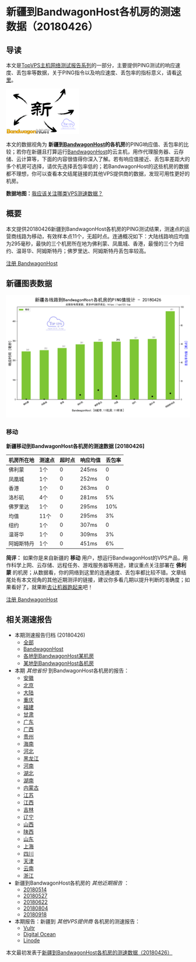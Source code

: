 #  新疆到BandwagonHost各机房的测速数据（20180426） 

## 导读

本文是[TopVPS主机网络测试报告系列](https://vps123.top/pingtest)的一部分，主要提供PING测试的响应速度、丢包率等数据，关于PING指令以及响应速度、丢包率的指标意义，请看[这里](https://vps123.top/what-is-ping.html)。

![新疆到BandwagonHost各机房的测速数据（20180426）](/images/thumbnails/Xinjiang_to_bandwagon.png)

本文的数据视角为 **新疆到[BandwagonHost](https://vps123.top/go/bwg)的各机房**的PING响应值、丢包率的比较；若你在新疆且打算运行[BandwagonHost](https://vps123.top/go/bwg)的云主机，用作代理服务器、云存储、云计算等，下面的内容很值得你深入了解。若有响应值接近、丢包率差距大的多个机房可选择，请优先选择丢包率低的；若BandwagonHost的这些机房的数据都不理想，你可以查看本文结尾链接的其他VPS提供商的数据，发现可用性更好的机房。

**数据地图：**[我应该关注哪类VPS测速数据？](https://vps123.top/find-pingtest-data-you-need.html)

## 概要

本文提供20180426新疆到BandwagonHost各机房的PING测试结果，测速点的运营商线路为移动，有效样本点11个，无超时点。连通概况如下：大陆线路响应均值为295毫秒，最快的三个机房所在地为佛利蒙、凤凰城、香港，最慢的三个为纽约、温哥华、阿姆斯特丹；佛罗里达、阿姆斯特丹丢包率较高。

[注册 BandwagonHost](https://vps123.top/go/bwg/_btn1)

## 新疆图表数据

![大陆省份新疆到VPS提供商BandwagonHost各机房的ping测试数据统计图，包含响应值的柱状图以及丢包率的散点图，数据日期为20180426](/images/pingtests/bwg_20180426/plot_isp_xinjiang_bwg_20180426.png)

### 移动

**新疆移动到BandwagonHost各机房的测速数据 [20180426]**

机房所在地 | 测速点 | 超时点 | 响应均值 | 丢包率  
---|---|---|---|---  
佛利蒙 | 1个 | 0 | 245ms | 0  
凤凰城 | 1个 | 0 | 252ms | 0  
香港 | 1个 | 0 | 263ms | 0  
洛杉矶 | 4个 | 0 | 281ms | 5%  
佛罗里达 | 1个 | 0 | 295ms | 10%  
均值 | 11个 | 0 | 295ms | 3%  
纽约 | 1个 | 0 | 307ms | 0  
温哥华 | 1个 | 0 | 309ms | 3%  
阿姆斯特丹 | 1个 | 0 | 451ms | 6%  
  
**简评：** 如果你是来自新疆的 **移动** 用户，想运行BandwagonHost的VPS产品，用作科学上网、云存储、远程任务、游戏服务器等用途，建议重点关注部署在 **佛利蒙** 的机房；从数据看，你的网络到这里的连通速度、丢包率都比较不错。文章结尾处有本文视角的其他近期测评的链接，建议你多看几期以提升判断的准确度；如果看好了，就果断[去让机器跑起来](https://vps123.top/go/bwg/_1)吧！

[注册 BandwagonHost](https://vps123.top/go/bwg/_btn2)

## 相关测速报告

  * 本期测速报告归档 (20180426) 
    * [全部](https://vps123.top/pingtests/20180426 "本期各VPS提供商全部测速报告")
    * [BandwagonHost](https://vps123.top/pingtests/idc-bandwagon/20180426 "本期BandwagonHost的全部测速报告")
    * [各地到BandwagonHost某机房](https://vps123.top/pingtests/idc-bandwagon/isp-global/20180426 "以BandwagonHost某机房为关注对象的视角，横向比较大陆各省份、海外各国家地区")
    * [某地到BandwagonHost各机房](https://vps123.top/pingtests/idc-bandwagon/facility-all/20180426 "以大陆某省份为关注对象的视角，横向比较BandwagonHost各机房")
  * 本期 _其他省份_ 到BandwagonHost各机房的报告： 
    * [安徽](/bandwagon/isp/anhui/20180426-bandwagon-isp-anhui.md "安徽到BandwagonHost各机房的Ping测试 20180426")
    * [北京](/bandwagon/isp/beijing/20180426-bandwagon-isp-beijing.md "北京到BandwagonHost各机房的Ping测试 20180426")
    * [大陆](/bandwagon/isp/china/20180426-bandwagon-isp-china.md "大陆到BandwagonHost各机房的Ping测试 20180426")
    * [重庆](/bandwagon/isp/chongqing/20180426-bandwagon-isp-chongqing.md "重庆到BandwagonHost各机房的Ping测试 20180426")
    * [福建](/bandwagon/isp/fujian/20180426-bandwagon-isp-fujian.md "福建到BandwagonHost各机房的Ping测试 20180426")
    * [甘肃](/bandwagon/isp/gansu/20180426-bandwagon-isp-gansu.md "甘肃到BandwagonHost各机房的Ping测试 20180426")
    * [广东](/bandwagon/isp/guangdong/20180426-bandwagon-isp-guangdong.md "广东到BandwagonHost各机房的Ping测试 20180426")
    * [广西](/bandwagon/isp/guangxi/20180426-bandwagon-isp-guangxi.md "广西到BandwagonHost各机房的Ping测试 20180426")
    * [贵州](/bandwagon/isp/guizhou/20180426-bandwagon-isp-guizhou.md "贵州到BandwagonHost各机房的Ping测试 20180426")
    * [海南](/bandwagon/isp/hainan/20180426-bandwagon-isp-hainan.md "海南到BandwagonHost各机房的Ping测试 20180426")
    * [河北](/bandwagon/isp/hebei/20180426-bandwagon-isp-hebei.md "河北到BandwagonHost各机房的Ping测试 20180426")
    * [黑龙江](/bandwagon/isp/heilongjiang/20180426-bandwagon-isp-heilongjiang.md "黑龙江到BandwagonHost各机房的Ping测试 20180426")
    * [河南](/bandwagon/isp/henan/20180426-bandwagon-isp-henan.md "河南到BandwagonHost各机房的Ping测试 20180426")
    * [湖北](/bandwagon/isp/hubei/20180426-bandwagon-isp-hubei.md "湖北到BandwagonHost各机房的Ping测试 20180426")
    * [湖南](/bandwagon/isp/hunan/20180426-bandwagon-isp-hunan.md "湖南到BandwagonHost各机房的Ping测试 20180426")
    * [内蒙古](/bandwagon/isp/innermongolia/20180426-bandwagon-isp-innermongolia.md "内蒙古到BandwagonHost各机房的Ping测试 20180426")
    * [江苏](/bandwagon/isp/jiangsu/20180426-bandwagon-isp-jiangsu.md "江苏到BandwagonHost各机房的Ping测试 20180426")
    * [江西](/bandwagon/isp/jiangxi/20180426-bandwagon-isp-jiangxi.md "江西到BandwagonHost各机房的Ping测试 20180426")
    * [吉林](/bandwagon/isp/jilin/20180426-bandwagon-isp-jilin.md "吉林到BandwagonHost各机房的Ping测试 20180426")
    * [辽宁](/bandwagon/isp/liaoning/20180426-bandwagon-isp-liaoning.md "辽宁到BandwagonHost各机房的Ping测试 20180426")
    * [山西](/bandwagon/isp/shan1xi/20180426-bandwagon-isp-shan1xi.md "山西到BandwagonHost各机房的Ping测试 20180426")
    * [陕西](/bandwagon/isp/shan3xi/20180426-bandwagon-isp-shan3xi.md "陕西到BandwagonHost各机房的Ping测试 20180426")
    * [山东](/bandwagon/isp/shandong/20180426-bandwagon-isp-shandong.md "山东到BandwagonHost各机房的Ping测试 20180426")
    * [上海](/bandwagon/isp/shanghai/20180426-bandwagon-isp-shanghai.md "上海到BandwagonHost各机房的Ping测试 20180426")
    * [四川](/bandwagon/isp/sichuan/20180426-bandwagon-isp-sichuan.md "四川到BandwagonHost各机房的Ping测试 20180426")
    * [天津](/bandwagon/isp/tianjin/20180426-bandwagon-isp-tianjin.md "天津到BandwagonHost各机房的Ping测试 20180426")
    * [云南](/bandwagon/isp/yunnan/20180426-bandwagon-isp-yunnan.md "云南到BandwagonHost各机房的Ping测试 20180426")
    * [浙江](/bandwagon/isp/zhejiang/20180426-bandwagon-isp-zhejiang.md "浙江到BandwagonHost各机房的Ping测试 20180426")
  * 新疆到BandwagonHost各机房的 _其他近期报告_ ： 
    * [20180514](/bandwagon/isp/xinjiang/20180514-bandwagon-isp-xinjiang.md "新疆到BandwagonHost各机房的Ping测试 20180514")
    * [20180527](/bandwagon/isp/xinjiang/20180527-bandwagon-isp-xinjiang.md "新疆到BandwagonHost各机房的Ping测试 20180527")
    * [20180622](/bandwagon/isp/xinjiang/20180622-bandwagon-isp-xinjiang.md "新疆到BandwagonHost各机房的Ping测试 20180622")
    * [20180804](/bandwagon/isp/xinjiang/20180804-bandwagon-isp-xinjiang.md "新疆到BandwagonHost各机房的Ping测试 20180804")
    * [20180918](/bandwagon/isp/xinjiang/20180918-bandwagon-isp-xinjiang.md "新疆到BandwagonHost各机房的Ping测试 20180918")
  * 本期报告：新疆到 _其他VPS提供商_ 各机房的测速报告： 
    * [Vultr](/vultr/isp/xinjiang/20180426-vultr-isp-xinjiang.md "新疆到Vultr各机房的Ping测试 20180426")
    * [Digital Ocean](/digitalocean/isp/xinjiang/20180426-digitalocean-isp-xinjiang.md "新疆到Digital Ocean各机房的Ping测试 20180426")
    * [Linode](/linode/isp/xinjiang/20180426-linode-isp-xinjiang.md "新疆到Linode各机房的Ping测试 20180426")



本文最初发表于[新疆到BandwagonHost各机房的测速数据（20180426）](https://vps123.top/pingtest/20180426-bandwagon-isp-xinjiang.html)
